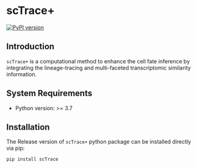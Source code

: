 # scTrace+

[![PyPI version](https://badge.fury.io/py/scTrace.svg)](https://pypi.org/project/scTrace/)

## Introduction
`scTrace+` is a computational method to enhance the cell fate inference by integrating the lineage-tracing and multi-faceted transcriptomic similarity information.

## System Requirements
- Python version: >= 3.7

## Installation

The Release version of `scTrace+` python package can be installed directly via pip:
```
pip install scTrace
```
